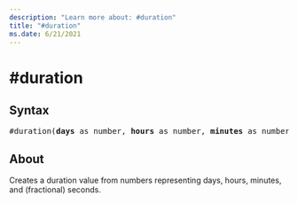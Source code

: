 ```yaml
---
description: "Learn more about: #duration"
title: "#duration"
ms.date: 6/21/2021
---
```

# #duration

## Syntax

<pre>
#duration(<b>days</b> as number, <b>hours</b> as number, <b>minutes</b> as number, <b>seconds</b> as number) as duration
</pre>

## About

Creates a duration value from numbers representing days, hours, minutes, and (fractional) seconds.
